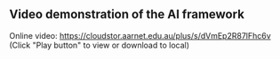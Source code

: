 ## Video demonstration of the AI framework

Online video: https://cloudstor.aarnet.edu.au/plus/s/dVmEp2R87lFhc6v (Click "Play button" to view or download to local)


